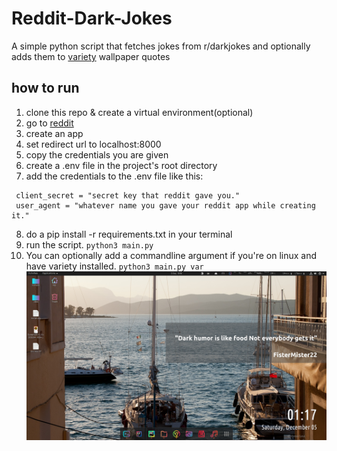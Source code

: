 # Reddit-Dark-Jokes
A simple python script that fetches jokes from r/darkjokes and optionally adds them to [variety](http://peterlevi.com/variety/) wallpaper quotes
## how to run
1. clone this repo & create a virtual environment(optional)
2. go to [reddit](https://www.reddit.com/prefs/apps)
3. create an app
4. set redirect url to localhost:8000
5. copy the credentials you are given
6. create a .env file in the project's root directory
7. add the credentials to the .env file like this:
  ```client_id = "client id that reddit gave you."
   client_secret = "secret key that reddit gave you."
   user_agent = "whatever name you gave your reddit app while creating it."
   ```
8. do a pip install -r requirements.txt in your terminal
10. run the script. `python3 main.py`
11. You can optionally add a commandline argument if you're on linux and have variety installed.
  `
  python3 main.py var
  `
  ![screenshot](https://github.com/elkiplangat/Reddit-Dark-Jokes/blob/main/Screenshot.png?raw=true)
  
 
  
